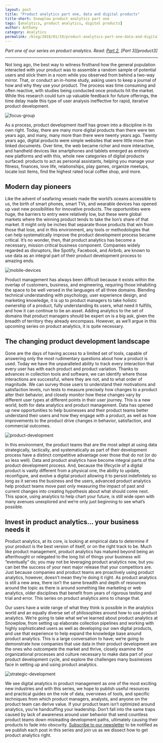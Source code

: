 ```yaml
---
layout: post
title: "Product analytics part one, data and digital products"
title-short: Snowplow product analytics part one
tags: [analytics, product analytics, digital products]
author: Anthony
category: Analytics
permalink: /blog/2018/01/19/product-analytics-part-one-data-and-digital-products/
---
```


*Part one of our series on product analytics. Read: [Part 2][pt2], [Part 3][product3]*

---

Not long ago, the best way to witness firsthand how the general population interacted with your product was to assemble a random sample of potential users and stick them in a room while you observed from behind a two-way mirror. That, or conduct an in-home study, asking users to keep a journal of how and why they use your product. The process was time consuming and often reactive, with studies being conducted once products hit the market. While this research could turn up valuable feedback for future offerings, the time delay made this type of user analysis ineffective for rapid, iterative product development.

![focus-group][group]

As a process, product development itself has grown into a discipline in its own right. Today, there are many more digital products than there were ten years ago, and many, many more than there were twenty years ago. Twenty years ago, digital products were simple websites that were little more than linked documents. Over time, the web became richer and more interactive, and handheld devices like smartphones and tablets emerged as entirely new platforms and with this, whole new categories of digital products surfaced: products to act as personal assistants, helping you manage your fitness, finances, love life, relationships, play games, organize meetups, locate lost items, find the highest rated local coffee shop, and more.

<h2 id="pioneers">Modern day pioneers</h2>

Like the advent of seafaring vessels made the world’s oceans accessible to us, the birth of smart phones, smart TVs, and wearable devices has opened up vast new possibilities for innovative products. The opportunities were huge, the barriers to entry were relatively low, but these were global markets where the winning product tends to take the lion’s share of that market.  It might only be inches that separate those products that win from those that lose, and in this environment, any tools or methodologies that can help systematically improve the product development process became critical. It’s no wonder, then, that product analytics has become a necessary, mission critical business component. Companies widely regarded as disruptors, like Spotify, Facebook, and Airbnb, are known to use data as an integral part of their product development process to amazing ends.

![mobile-devices][devices]

Product management has always been difficult because it exists within the overlap of customers, business, and engineering, requiring those inhabiting the space to be well versed in the languages of all three domains. Blending technical understanding with psychology, user experience design, and marketing knowledge, it is up to product managers to take holistic ownership of a product, fully understanding its users, what need it fulfills, and how it can continue to be an asset. Adding analytics to the set of domains that product managers should be expert on is a big ask, given the breadth of territory they already encompass. However, as we’ll argue in this upcoming series on product analytics, it is quite necessary.

<h2 id="changing product development">The changing product development landscape</h2>

Gone are the days of having access to a limited set of tools, capable of answering only the most rudimentary questions about how a product is used. Today we have the unparalleled ability to track every interaction that every user has with each product and product variation. Thanks to advances in collection tools and software, we can identify where those interactions are successful, where they are not, and to what order of magnitude. We can survey those users to understand their motivations and satisfaction levels, run tests to measure precisely how changes to a product alter their behavior, and closely monitor how these changes vary by different user types at different points in their user journey. This is a new world, both for data analytics and product management. Data has opened up new opportunities to help businesses and their product teams better understand their users and how they engage with a product, as well as how improvements to the product drive changes in behavior, satisfaction, and commercial outcomes.

![product-development][development]

In this environment, the product teams that are the most adept at using data strategically, tactically, and systematically as part of their development process have a distinct competitive advantage over those that do not (or do so less well). Data and product analytics have become integral parts of the product development process. And, because the lifecycle of a digital product is vastly different from a physical one, the ability to update, reconfigure, and evolve a digital product allowing it to persist indefinitely so long as it serves the business and the users, advanced product analytics help product teams move past only measuring the impact of past and current changes into creating hypothesis about what should come next. This space, using analytics to help chart your future, is still wide open with many avenues unexplored and we’re only just beginning to see what’s possible.

<h2 id="invest in product analytics">Invest in product analytics… your business needs it</h2>

Product analytics, at its core, is looking at empirical data to determine if your product is the best version of itself, or on the right track to be. Much like product management, product analytics has matured beyond being an afterthought or relegated to the long list of things your business will “eventually” do; you may not be leveraging product analytics now, but you can bet the success of your next major release that your competitors are. Just because companies and product teams are proactively using product analytics, however, doesn’t mean they’re doing it right. As product analytics is still a new area, there isn’t the same breadth and depth of resources around the topic as there is around something like marketing or web analytics, older disciplines that benefit from years of rigorous testing and trial and error. This series on product analytics aims to change that.

Our users have a wide range of what they think is possible in the analytics world and an equally diverse set of philosophies around how to use product analytics. We’re going to take what we’ve learned about product analytics at Snowplow, from setting up elaborate collection pipelines and working with highly sophisticated users as well as developing our own digital products, and use that experience to help expand the knowledge base around product analytics. This is a large conversation to have; we’re going to demonstrate how companies that use data in their product development are the ones who outcompete the market and thrive, closely examine the organizational processes and culture necessary to make data part of your product development cycle, and explore the challenges many businesses face in setting up and using product analytics.

![strategic-development][strategy]

We see digital analytics in product management as one of the most exciting new industries and with this series, we hope to publish useful resources and practical guides on the role of data, overviews of tools, and specific techniques from which product managers, analysts, and anyone on the product team can derive value. If your product team isn’t optimized around analytics, you’re handcuffing your leadership. Don’t fall into the same traps caused by lack of awareness around user behavior that send countless product teams down misleading development paths, ultimately causing their products to fade into obscurity. [Subscribe to our newsletter][subscribe] to be notified as we publish each post in this series and join us as we dissect how to get product analytics right.




[pt2]: https://snowplowanalytics.com/blog/2018/01/26/intelligent-use-of-data-in-product-development-differentiates-successful-companies/

[group]: /assets/img/blog/2018/01/focus-group.jpg

[devices]: /assets/img/blog/2018/01/mobile-devices.jpg

[development]: /assets/img/blog/2018/01/product-dev.jpg

[strategy]: /assets/img/blog/2018/01/planning.jpg

[subscribe]: http://snowplowanalytics.us11.list-manage.com/subscribe?u=10bb4a6f31d5f19e0d0b54476&id=bb28c7d30d
